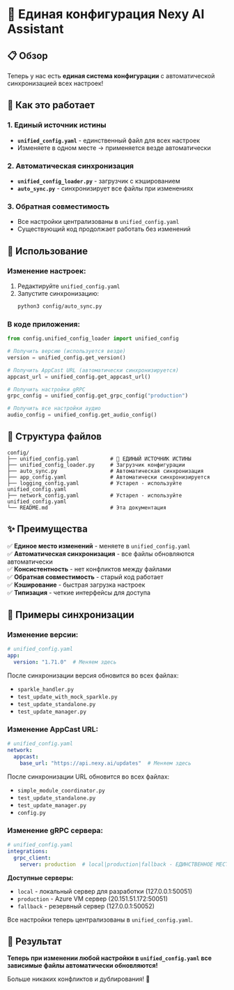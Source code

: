 # 🔧 Единая конфигурация Nexy AI Assistant

## 📋 Обзор

Теперь у нас есть **единая система конфигурации** с автоматической синхронизацией всех настроек!

## 🎯 Как это работает

### **1. Единый источник истины**
- **`unified_config.yaml`** - единственный файл для всех настроек
- Изменяете в одном месте → применяется везде автоматически

### **2. Автоматическая синхронизация**
- **`unified_config_loader.py`** - загрузчик с кэшированием
- **`auto_sync.py`** - синхронизирует все файлы при изменениях

### **3. Обратная совместимость**
- Все настройки централизованы в `unified_config.yaml`
- Существующий код продолжает работать без изменений

## 🚀 Использование

### **Изменение настроек:**
1. Редактируйте `unified_config.yaml`
2. Запустите синхронизацию:
   ```bash
   python3 config/auto_sync.py
   ```

### **В коде приложения:**
```python
from config.unified_config_loader import unified_config

# Получить версию (используется везде)
version = unified_config.get_version()

# Получить AppCast URL (автоматически синхронизируется)
appcast_url = unified_config.get_appcast_url()

# Получить настройки gRPC
grpc_config = unified_config.get_grpc_config("production")

# Получить все настройки аудио
audio_config = unified_config.get_audio_config()
```

## 📁 Структура файлов

```
config/
├── unified_config.yaml          # 🎯 ЕДИНЫЙ ИСТОЧНИК ИСТИНЫ
├── unified_config_loader.py     # Загрузчик конфигурации
├── auto_sync.py                 # Автоматическая синхронизация
├── app_config.yaml              # Автоматически синхронизируется
├── logging_config.yaml          # Устарел - используйте unified_config.yaml
├── network_config.yaml          # Устарел - используйте unified_config.yaml
└── README.md                    # Эта документация
```

## ✨ Преимущества

✅ **Единое место изменений** - меняете в `unified_config.yaml`  
✅ **Автоматическая синхронизация** - все файлы обновляются автоматически  
✅ **Консистентность** - нет конфликтов между файлами  
✅ **Обратная совместимость** - старый код работает  
✅ **Кэширование** - быстрая загрузка настроек  
✅ **Типизация** - четкие интерфейсы для доступа  

## 🔄 Примеры синхронизации

### **Изменение версии:**
```yaml
# unified_config.yaml
app:
  version: "1.71.0"  # Меняем здесь
```

После синхронизации версия обновится во всех файлах:
- `sparkle_handler.py`
- `test_update_with_mock_sparkle.py`
- `test_update_standalone.py`
- `test_update_manager.py`

### **Изменение AppCast URL:**
```yaml
# unified_config.yaml
network:
  appcast:
    base_url: "https://api.nexy.ai/updates"  # Меняем здесь
```

После синхронизации URL обновится во всех файлах:
- `simple_module_coordinator.py`
- `test_update_standalone.py`
- `test_update_manager.py`
- `config.py`

### **Изменение gRPC сервера:**
```yaml
# unified_config.yaml
integrations:
  grpc_client:
    server: production  # local|production|fallback - ЕДИНСТВЕННОЕ МЕСТО для изменения
```

**Доступные серверы:**
- `local` - локальный сервер для разработки (127.0.0.1:50051)
- `production` - Azure VM сервер (20.151.51.172:50051)
- `fallback` - резервный сервер (127.0.0.1:50052)

Все настройки теперь централизованы в `unified_config.yaml`.

## 🎯 Результат

**Теперь при изменении любой настройки в `unified_config.yaml` все зависимые файлы автоматически обновляются!**

Больше никаких конфликтов и дублирования! 🎉
